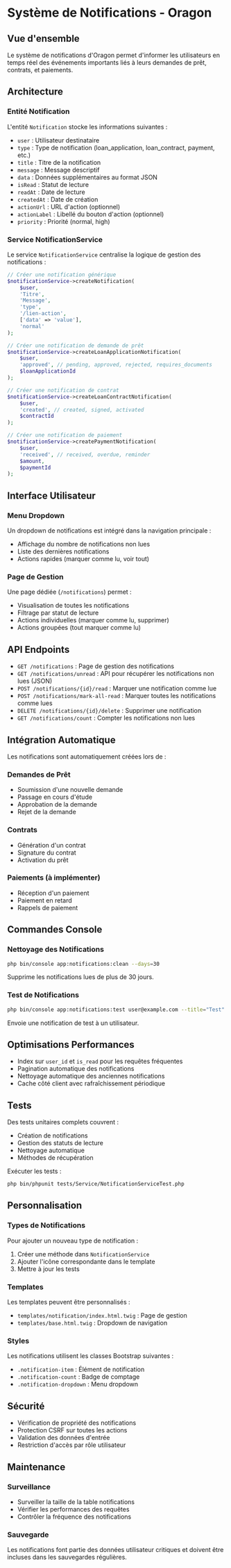 # Système de Notifications - Oragon

## Vue d'ensemble

Le système de notifications d'Oragon permet d'informer les utilisateurs en temps réel des événements importants liés à leurs demandes de prêt, contrats, et paiements.

## Architecture

### Entité Notification

L'entité `Notification` stocke les informations suivantes :
- `user` : Utilisateur destinataire
- `type` : Type de notification (loan_application, loan_contract, payment, etc.)
- `title` : Titre de la notification
- `message` : Message descriptif
- `data` : Données supplémentaires au format JSON
- `isRead` : Statut de lecture
- `readAt` : Date de lecture
- `createdAt` : Date de création
- `actionUrl` : URL d'action (optionnel)
- `actionLabel` : Libellé du bouton d'action (optionnel)
- `priority` : Priorité (normal, high)

### Service NotificationService

Le service `NotificationService` centralise la logique de gestion des notifications :

```php
// Créer une notification générique
$notificationService->createNotification(
    $user,
    'Titre',
    'Message',
    'type',
    '/lien-action',
    ['data' => 'value'],
    'normal'
);

// Créer une notification de demande de prêt
$notificationService->createLoanApplicationNotification(
    $user,
    'approved', // pending, approved, rejected, requires_documents
    $loanApplicationId
);

// Créer une notification de contrat
$notificationService->createLoanContractNotification(
    $user,
    'created', // created, signed, activated
    $contractId
);

// Créer une notification de paiement
$notificationService->createPaymentNotification(
    $user,
    'received', // received, overdue, reminder
    $amount,
    $paymentId
);
```

## Interface Utilisateur

### Menu Dropdown

Un dropdown de notifications est intégré dans la navigation principale :
- Affichage du nombre de notifications non lues
- Liste des dernières notifications
- Actions rapides (marquer comme lu, voir tout)

### Page de Gestion

Une page dédiée (`/notifications`) permet :
- Visualisation de toutes les notifications
- Filtrage par statut de lecture
- Actions individuelles (marquer comme lu, supprimer)
- Actions groupées (tout marquer comme lu)

## API Endpoints

- `GET /notifications` : Page de gestion des notifications
- `GET /notifications/unread` : API pour récupérer les notifications non lues (JSON)
- `POST /notifications/{id}/read` : Marquer une notification comme lue
- `POST /notifications/mark-all-read` : Marquer toutes les notifications comme lues
- `DELETE /notifications/{id}/delete` : Supprimer une notification
- `GET /notifications/count` : Compter les notifications non lues

## Intégration Automatique

Les notifications sont automatiquement créées lors de :

### Demandes de Prêt
- Soumission d'une nouvelle demande
- Passage en cours d'étude
- Approbation de la demande
- Rejet de la demande

### Contrats
- Génération d'un contrat
- Signature du contrat
- Activation du prêt

### Paiements (à implémenter)
- Réception d'un paiement
- Paiement en retard
- Rappels de paiement

## Commandes Console

### Nettoyage des Notifications
```bash
php bin/console app:notifications:clean --days=30
```
Supprime les notifications lues de plus de 30 jours.

### Test de Notifications
```bash
php bin/console app:notifications:test user@example.com --title="Test" --message="Message de test"
```
Envoie une notification de test à un utilisateur.

## Optimisations Performances

- Index sur `user_id` et `is_read` pour les requêtes fréquentes
- Pagination automatique des notifications
- Nettoyage automatique des anciennes notifications
- Cache côté client avec rafraîchissement périodique

## Tests

Des tests unitaires complets couvrent :
- Création de notifications
- Gestion des statuts de lecture
- Nettoyage automatique
- Méthodes de récupération

Exécuter les tests :
```bash
php bin/phpunit tests/Service/NotificationServiceTest.php
```

## Personnalisation

### Types de Notifications

Pour ajouter un nouveau type de notification :

1. Créer une méthode dans `NotificationService`
2. Ajouter l'icône correspondante dans le template
3. Mettre à jour les tests

### Templates

Les templates peuvent être personnalisés :
- `templates/notification/index.html.twig` : Page de gestion
- `templates/base.html.twig` : Dropdown de navigation

### Styles

Les notifications utilisent les classes Bootstrap suivantes :
- `.notification-item` : Élément de notification
- `.notification-count` : Badge de comptage
- `.notification-dropdown` : Menu dropdown

## Sécurité

- Vérification de propriété des notifications
- Protection CSRF sur toutes les actions
- Validation des données d'entrée
- Restriction d'accès par rôle utilisateur

## Maintenance

### Surveillance
- Surveiller la taille de la table notifications
- Vérifier les performances des requêtes
- Contrôler la fréquence des notifications

### Sauvegarde
Les notifications font partie des données utilisateur critiques et doivent être incluses dans les sauvegardes régulières.